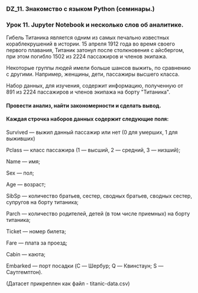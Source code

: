 ### DZ_11.  Знакомство с языком Python (семинары.)

### Урок 11. Jupyter Notebook и несколько слов об аналитике.

Гибель Титаника является одним из самых печально известных кораблекрушений в истории. 15 апреля 1912 года во время своего первого плавания, Титаник затонул после столкновения с айсбергом, при этом погибло 1502 из 2224 пассажиров и членов экипажа.

Некоторые группы людей имели больше шансов выжить, по сравнению с другими. Например, женщины, дети, пассажиры высшего класса.

Набор данных, для изучения, содержит информацию, полученную от 891 из 2224 пассажиров и членов экипажа на борту "Титаника".


#### Провести анализ, найти закономерности и сделать вывод.

#### Каждая строчка наборов данных содержит следующие поля:

Survived — выжил данный пассажир или нет (0 для умерших, 1 для выживших)

Pclass — класс пассажира (1 — высший, 2 — средний, 3 — низший);

Name — имя;

Sex — пол;

Age — возраст;

SibSp — количество братьев, сестер, сводных братьев, сводных сестер, супругов на борту титаника;

Parch — количество родителей, детей (в том числе приемных) на борту титаника;

Ticket — номер билета;

Fare — плата за проезд;

Cabin — каюта;

Embarked — порт посадки (C — Шербур; Q — Квинстаун; S — Саутгемптон).

(Датасет прикреплен как файл - titanic-data.csv)
